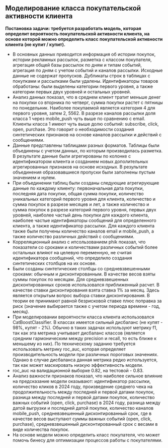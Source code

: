 ## Моделирование класса покупательской активности клиента

**Постановка задачи: требуется разработать модель, которая определит вероятность покупательской активности клиента, на основе которой можно определить класс покупательской активности клиента (не купит / купит).**   

* В основных данных приводится информация об  истории покупок,  истории рекламных рассылок, разметка с классом покупателя,  агрегация общей базы рассылок по дням и типам событий, агрегация по дням с учетом событий и каналов рассылки. Исходные данные не содержат пропусков. Дубликаты строк в таблицах с покупками и рассылками были удалены. Идентификаторы товаров обработаны: были выделены категории первого уровня, а также категории первых двух уровней и остальных уровней.   
* Анализ данных показал, что в среднем клиент тратит меньше денег на покупки со вторника по четверг, сумма покупки растет с пятницы по понедельник. Наиболее покупаемой является категория 4 для первого уровня, затем 2, 5562. В разрезе каналов рассылки доля класса 1 через mobile_push чуть выше по сравнению с email. Клиенты класса 1 имеют чуть выше долю событий: subscribe, click, open, purchase. Это говорит о необходимости создания синтетических признаков на основе каналов рассылки и действий с сообщениями.   
* Данные представлены таблицами разных форматов. Таблицы были объединены с учетом данных, по которым производилась разметка. В результате данные были агрегированы по колонке с идентификатором клиента и созданием новых дополительных агрегированных признаков на основе исходных. В результате объединения образовавшиеся пропуски были заполнены пустым значением и нулем.
* При объединении таблиц были созданы следующие агрегирующие данные по каждому клиенту: первоначальная дата покупки, последняя дата покупки, общая сумма покупки, количество уникальных категорий первого уровня для клиента, количество и сумма покупок в разрезе месяцев и лет, а также количество и сумма покупок в разрезе категорий первого уровня, первых двух уровней, наиболее частый день покупки для каждого клиента, наиболее частые идентификаторы сообщений для определенного клиента, а также идентификатор рассылки. Для каждого клиента также были получены количество каналов email и mobile_push, а также количество различных действий с сообщениями.
* Корреляционный анализ с ипсользованием phik показал, что показатели со сроками и количествами различных событий более остальных влияют на целевую переменную, не считая идентификатора сообщений, что определило создания синтетических столбцов на их основе.   
* Были созданы синтетические столбцы со средневзвешенными сроками: обычным и дисконтированным. В качестве весов взяты суммы покупок по месяцам. Для средневзвешенных дисконтированных сроков использовался приближенный расчет. В качестве ставки дисконтирования взята ставка 1% за месяц. Здесь является открытым вопрос выбора ставки дисконтирования. В теории ее принимают равной безрисковой ставке плюс поправка за риск (значение выбирается также с учетом периода времени - год, месяц).
* При моделировании вероятности класса клиента использовался CatBoostClassifier. В классах имеется сильный дисбаланс (не купят - 98%, купят - 2%). Обычно в таких задачах используют метрику f1, так как эта метрика учитывает дисбаланс классов (является средним гармоническим между precision и recall, то есть ближе к меньшему из них). По техническому заданию требуется использовать метрику roc_auc, которая определяет производительность модели при различных пороговых значениях. Однако в случае дисбаланса данная метрика редко используется, так как может маскировать низкую эффективность модели.
* roc_auc на валидационной выборке 0.82, на тестовой - 0.83.
* Анализ важности признаков показал, что наиболее сильное влияние на предсказание модели оказывают: идентификатор рассылки, количество кликов в 2024 году, произведение среднего чека на продолжительность между последней и первой датами покупок, разница между последней и первой датами покупок, количество важных событий (open, click, purchase) в 2024 году, разница между датой выгрузки и последней датой покупки, количество каналов mobile_push, средневзвешенный дисконтированный срок, где в качестве весов выступают суммы важных событий (open, click, purchase), средневзвешенный дисконтированный срок с весами в виде количества покупок.
* На основе модели можно определить класс покупателя, что может помочь бинесу для оптимизации процессов работы с покупателями.